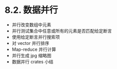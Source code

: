 # 8.2. 数据并行

- 并行改变数组中元素
- 并行测试集合中任意或所有的元素是否匹配给定断言
- 使用给定断言并行搜索项
- 对 vector 并行排序
- Map-reduce 并行计算
- 并行生成 jpg 缩略图
- 数据并行 crates 小结
